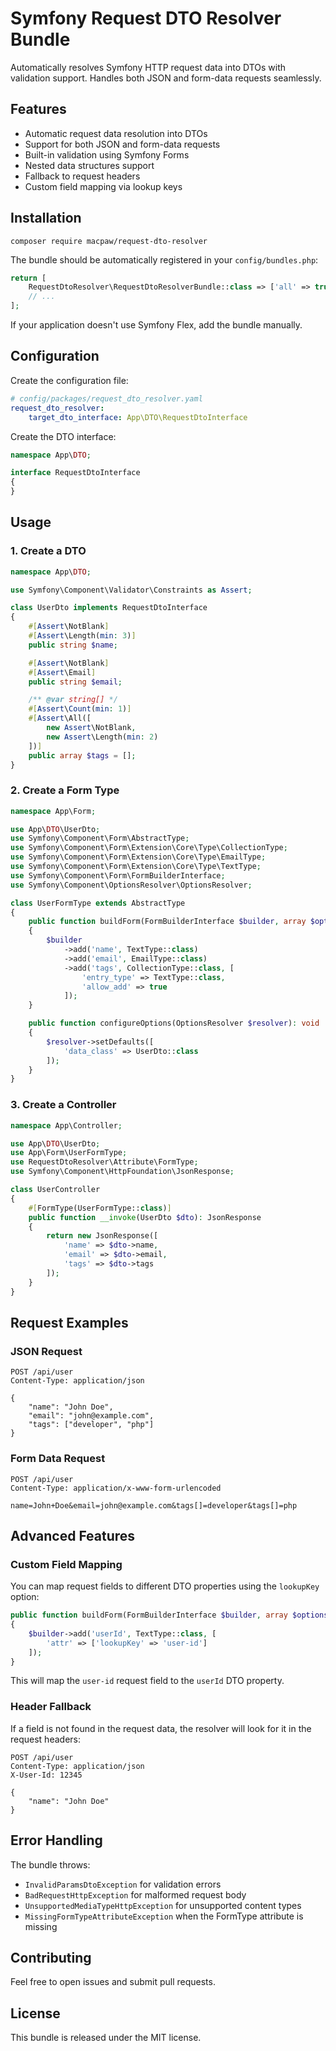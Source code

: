# Symfony Request DTO Resolver Bundle

Automatically resolves Symfony HTTP request data into DTOs with validation support. Handles both JSON and form-data requests seamlessly.

## Features

- Automatic request data resolution into DTOs
- Support for both JSON and form-data requests
- Built-in validation using Symfony Forms
- Nested data structures support
- Fallback to request headers
- Custom field mapping via lookup keys

## Installation

```console
composer require macpaw/request-dto-resolver
```

The bundle should be automatically registered in your `config/bundles.php`:

```php
return [
    RequestDtoResolver\RequestDtoResolverBundle::class => ['all' => true],
    // ...
];
```

If your application doesn't use Symfony Flex, add the bundle manually.

## Configuration

Create the configuration file:

```yaml
# config/packages/request_dto_resolver.yaml
request_dto_resolver:
    target_dto_interface: App\DTO\RequestDtoInterface
```

Create the DTO interface:

```php
namespace App\DTO;

interface RequestDtoInterface
{
}
```

## Usage

### 1. Create a DTO

```php
namespace App\DTO;

use Symfony\Component\Validator\Constraints as Assert;

class UserDto implements RequestDtoInterface
{
    #[Assert\NotBlank]
    #[Assert\Length(min: 3)]
    public string $name;

    #[Assert\NotBlank]
    #[Assert\Email]
    public string $email;

    /** @var string[] */
    #[Assert\Count(min: 1)]
    #[Assert\All([
        new Assert\NotBlank,
        new Assert\Length(min: 2)
    ])]
    public array $tags = [];
}
```

### 2. Create a Form Type

```php
namespace App\Form;

use App\DTO\UserDto;
use Symfony\Component\Form\AbstractType;
use Symfony\Component\Form\Extension\Core\Type\CollectionType;
use Symfony\Component\Form\Extension\Core\Type\EmailType;
use Symfony\Component\Form\Extension\Core\Type\TextType;
use Symfony\Component\Form\FormBuilderInterface;
use Symfony\Component\OptionsResolver\OptionsResolver;

class UserFormType extends AbstractType
{
    public function buildForm(FormBuilderInterface $builder, array $options): void
    {
        $builder
            ->add('name', TextType::class)
            ->add('email', EmailType::class)
            ->add('tags', CollectionType::class, [
                'entry_type' => TextType::class,
                'allow_add' => true
            ]);
    }

    public function configureOptions(OptionsResolver $resolver): void
    {
        $resolver->setDefaults([
            'data_class' => UserDto::class
        ]);
    }
}
```

### 3. Create a Controller

```php
namespace App\Controller;

use App\DTO\UserDto;
use App\Form\UserFormType;
use RequestDtoResolver\Attribute\FormType;
use Symfony\Component\HttpFoundation\JsonResponse;

class UserController
{
    #[FormType(UserFormType::class)]
    public function __invoke(UserDto $dto): JsonResponse
    {
        return new JsonResponse([
            'name' => $dto->name,
            'email' => $dto->email,
            'tags' => $dto->tags
        ]);
    }
}
```

## Request Examples

### JSON Request

```http
POST /api/user
Content-Type: application/json

{
    "name": "John Doe",
    "email": "john@example.com",
    "tags": ["developer", "php"]
}
```

### Form Data Request

```http
POST /api/user
Content-Type: application/x-www-form-urlencoded

name=John+Doe&email=john@example.com&tags[]=developer&tags[]=php
```

## Advanced Features

### Custom Field Mapping

You can map request fields to different DTO properties using the `lookupKey` option:

```php
public function buildForm(FormBuilderInterface $builder, array $options): void
{
    $builder->add('userId', TextType::class, [
        'attr' => ['lookupKey' => 'user-id']
    ]);
}
```

This will map the `user-id` request field to the `userId` DTO property.

### Header Fallback

If a field is not found in the request data, the resolver will look for it in the request headers:

```http
POST /api/user
Content-Type: application/json
X-User-Id: 12345

{
    "name": "John Doe"
}
```

## Error Handling

The bundle throws:

- `InvalidParamsDtoException` for validation errors
- `BadRequestHttpException` for malformed request body
- `UnsupportedMediaTypeHttpException` for unsupported content types
- `MissingFormTypeAttributeException` when the FormType attribute is missing

## Contributing

Feel free to open issues and submit pull requests.

## License

This bundle is released under the MIT license.
